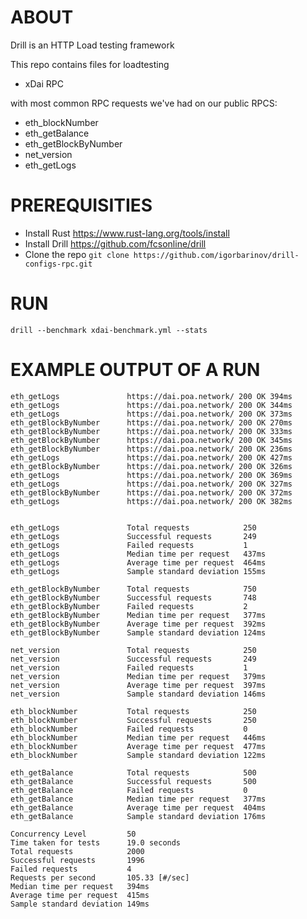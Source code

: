 # ABOUT
Drill is an HTTP Load testing framework

This repo contains files for loadtesting
- xDai RPC 

with most common RPC requests we've had on our public RPCS:

- eth_blockNumber
- eth_getBalance
- eth_getBlockByNumber
- net_version
- eth_getLogs

#  PREREQUISITIES 

- Install Rust https://www.rust-lang.org/tools/install
- Install Drill https://github.com/fcsonline/drill
- Clone the repo `git clone https://github.com/igorbarinov/drill-configs-rpc.git`

# RUN

`drill --benchmark xdai-benchmark.yml --stats`


# EXAMPLE OUTPUT OF A RUN

```
eth_getLogs               https://dai.poa.network/ 200 OK 394ms
eth_getLogs               https://dai.poa.network/ 200 OK 344ms
eth_getLogs               https://dai.poa.network/ 200 OK 373ms
eth_getBlockByNumber      https://dai.poa.network/ 200 OK 270ms
eth_getBlockByNumber      https://dai.poa.network/ 200 OK 333ms
eth_getBlockByNumber      https://dai.poa.network/ 200 OK 345ms
eth_getBlockByNumber      https://dai.poa.network/ 200 OK 236ms
eth_getLogs               https://dai.poa.network/ 200 OK 427ms
eth_getBlockByNumber      https://dai.poa.network/ 200 OK 326ms
eth_getLogs               https://dai.poa.network/ 200 OK 369ms
eth_getLogs               https://dai.poa.network/ 200 OK 327ms
eth_getBlockByNumber      https://dai.poa.network/ 200 OK 372ms
eth_getLogs               https://dai.poa.network/ 200 OK 382ms


eth_getLogs               Total requests            250
eth_getLogs               Successful requests       249
eth_getLogs               Failed requests           1
eth_getLogs               Median time per request   437ms
eth_getLogs               Average time per request  464ms
eth_getLogs               Sample standard deviation 155ms

eth_getBlockByNumber      Total requests            750
eth_getBlockByNumber      Successful requests       748
eth_getBlockByNumber      Failed requests           2
eth_getBlockByNumber      Median time per request   377ms
eth_getBlockByNumber      Average time per request  392ms
eth_getBlockByNumber      Sample standard deviation 124ms

net_version               Total requests            250
net_version               Successful requests       249
net_version               Failed requests           1
net_version               Median time per request   379ms
net_version               Average time per request  397ms
net_version               Sample standard deviation 146ms

eth_blockNumber           Total requests            250
eth_blockNumber           Successful requests       250
eth_blockNumber           Failed requests           0
eth_blockNumber           Median time per request   446ms
eth_blockNumber           Average time per request  477ms
eth_blockNumber           Sample standard deviation 122ms

eth_getBalance            Total requests            500
eth_getBalance            Successful requests       500
eth_getBalance            Failed requests           0
eth_getBalance            Median time per request   377ms
eth_getBalance            Average time per request  404ms
eth_getBalance            Sample standard deviation 176ms

Concurrency Level         50
Time taken for tests      19.0 seconds
Total requests            2000
Successful requests       1996
Failed requests           4
Requests per second       105.33 [#/sec]
Median time per request   394ms
Average time per request  415ms
Sample standard deviation 149ms
```

